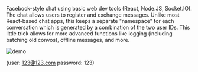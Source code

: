 Facebook-style chat using basic web dev tools (React, Node.JS, Socket.IO).
The chat allows users to register and exchange messages. Unlike most React-based chat apps, this keeps a separate "namespace" for each conversation which is generated by a combination of the two user IDs. This little trick allows for more advanced functions like logging (including batching old convos), offline messages, and more.

![demo](https://i.imgur.com/anyMBc7.png)

(user: 123@123.com
password: 123)
